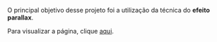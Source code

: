O principal objetivo desse projeto foi a utilização da técnica do <strong>efeito parallax</strong>.

Para visualizar a página, clique <a href="https://lalaricas.github.io/projeto-cordel">aqui</a>.
